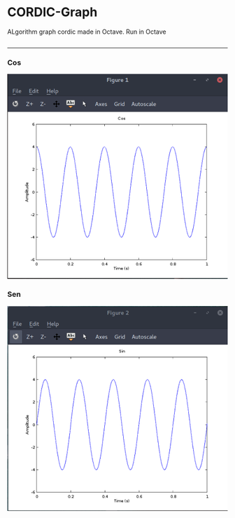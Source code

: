 # CORDIC-Graph
ALgorithm graph cordic made in Octave.
Run in Octave
```sh test.m 
```
----
### Cos
![N|Solid](https://github.com/argorar/CORDIC-Graph/blob/master/Figure%201.png)
### Sen
![N|Solid](https://github.com/argorar/CORDIC-Graph/blob/master/Figure%202.png)
